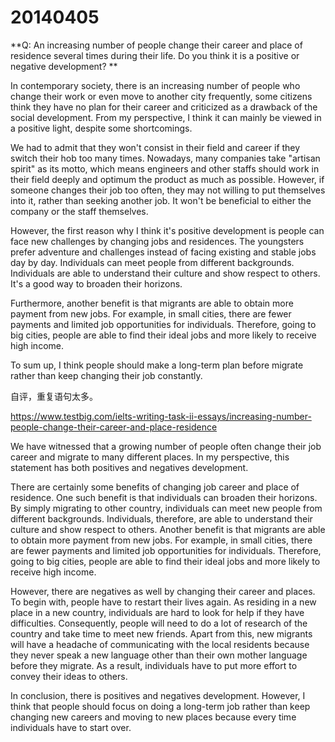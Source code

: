# 20140405
**Q: An increasing number of people change their career and place of residence several times during their life.
Do you think it is a positive or negative development?
**

In contemporary society, there is an increasing number of people who change their work or even move to another city frequently, some citizens think they have no plan for their career and criticized as a drawback of the social development. From my perspective, I think it can mainly be viewed in a positive light, despite some shortcomings.


We had to admit that they won't consist in their field and career if they switch their hob too many times. Nowadays, many companies take "artisan spirit" as its motto, which means engineers and other staffs should work in their field deeply and optimum the product as much as possible. However, if someone changes their job too often, they may not willing to put themselves into it, rather than seeking another job. It won't be beneficial to either the company or the staff themselves.


However, the first reason why I think it's positive development is people can face new challenges by changing jobs and residences. The youngsters prefer adventure and challenges instead of facing existing and stable jobs day by day. Individuals can meet people from different backgrounds. Individuals are able to understand their culture and show respect to others. It's a good way to broaden their horizons.


Furthermore, another benefit is that migrants are able to obtain more payment from new jobs. For example, in small cities, there are fewer payments and limited job opportunities for individuals. Therefore, going to big cities, people are able to find their ideal jobs and more likely to receive high income.


To sum up,  I think people should make a long-term plan before migrate rather than keep changing their job constantly.

自评，重复语句太多。

https://www.testbig.com/ielts-writing-task-ii-essays/increasing-number-people-change-their-career-and-place-residence


We have witnessed that a growing number of people often change their job career and migrate to many different places. In my perspective, this statement has both positives and negatives development.


There are certainly some benefits of changing job career and place of residence. One such benefit is that individuals can broaden their horizons. By simply migrating to other country, individuals can meet new people from different backgrounds. Individuals, therefore, are able to understand their culture and show respect to others. Another benefit is that migrants are able to obtain more payment from new jobs. For example, in small cities, there are fewer payments and limited job opportunities for individuals. Therefore, going to big cities, people are able to find their ideal jobs and more likely to receive high income.


However, there are negatives as well by changing their career and places. To begin with, people have to restart their lives again. As residing in a new place in a new country, individuals are hard to look for help if they have difficulties. Consequently, people will need to do a lot of research of the country and take time to meet new friends. Apart from this, new migrants will have a headache of communicating with the local residents because they never speak a new language other than their own mother language before they migrate. As a result, individuals have to put more effort to convey their ideas to others.


In conclusion, there is positives and negatives development. However, I think that people should focus on doing a long-term job rather than keep changing new careers and moving to new places because every time individuals have to start over.

